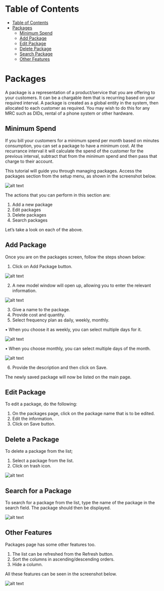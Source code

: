 # Table of Contents

* [Table of Contents](#table-of-contents)
* [Packages](#packages)
  * [Minimum Spend](#minimum-spend)
  * [Add Package](#add-package)
  * [Edit Package](#edit-package)
  * [Delete Package](#delete-package)
  * [Search Package](#search-package)
  * [Other Features](#other-features)


# Packages

A package is a representation of a product/service that you are offering to your customers. It can be a chargable item that is recurring based on your required interval.
A package is created as a global entity in the system, then allocated to each customer as required. You may wish to do this for any MRC such as DIDs, rental of a phone system or other hardware.

## Minimum Spend
If you bill your customers for a minimum spend per month based on minutes consumption, you can set a package to have a minimum cost. At the recurrance interval it will calculate the spend of the customer for the previous interval, subtract that from the minimum spend and then pass that charge to their account.

This tutorial will guide you through managing packages. Access the packages section from the setup menu, as shown in the screenshot below.
 
 ![alt text][package-img-1]
 
The actions that you can perform in this section are:

1.	Add a new package
2.	Edit packages
3.	Delete packages
4.	Search packages

Let’s take a look on each of the above.

## Add Package

Once you are on the packages screen, follow the steps shown below:

1.	Click on Add Package button.

![alt text][package-img-2]
 
2.	A new model window will open up, allowing you to enter the relevant information.
 
![alt text][package-img-3]

3.	Give a name to the package.
4.	Provide cost and quantity.
5.	Select frequency plan as daily, weekly, monthly.

•	When you choose it as weekly, you can select multiple days for it.

![alt text][package-img-4] 

•	When you choose monthly, you can select multiple days of the month.
 
 ![alt text][package-img-5]
 
6.	Provide the description and then click on Save.

The newly saved package will now be listed on the main page.

## Edit Package

To edit a package, do the following:

1.	On the packages page, click on the package name that is to be edited.
2.	Edit the information.
3.	Click on Save button.

## Delete a Package

To delete a package from the list;

1.	Select a package from the list.
2.	Click on trash icon.

 ![alt text][package-img-6]
 
## Search for a Package

To search for a package from the list, type the name of the package in the search field. The package should then be displayed. 
 
 ![alt text][package-img-7]

## Other Features

Packages page has some other features too.

1.	The list can be refreshed from the Refresh button.
2.	Sort the columns in ascending/descending orders.
3.	Hide a column.

All these features can be seen in the screenshot below.

![alt text][package-img-8]
 
[package-img-1]: https://raw.githubusercontent.com/digipigeon/connexcs-user-docs/master/img/package-img-1.png "package-img-1"
[package-img-2]: https://raw.githubusercontent.com/digipigeon/connexcs-user-docs/master/img/package-img-2.png "package-img-2"
[package-img-3]: https://raw.githubusercontent.com/digipigeon/connexcs-user-docs/master/img/package-img-3.png "package-img-3"
[package-img-4]: https://raw.githubusercontent.com/digipigeon/connexcs-user-docs/master/img/package-img-4.png "package-img-4"
[package-img-5]: https://raw.githubusercontent.com/digipigeon/connexcs-user-docs/master/img/package-img-5.png "package-img-5"
[package-img-6]: https://raw.githubusercontent.com/digipigeon/connexcs-user-docs/master/img/package-img-6.png "package-img-6"
[package-img-7]: https://raw.githubusercontent.com/digipigeon/connexcs-user-docs/master/img/package-img-7.png "package-img-7"
[package-img-8]: https://raw.githubusercontent.com/digipigeon/connexcs-user-docs/master/img/package-img-8.png "package-img-8"

